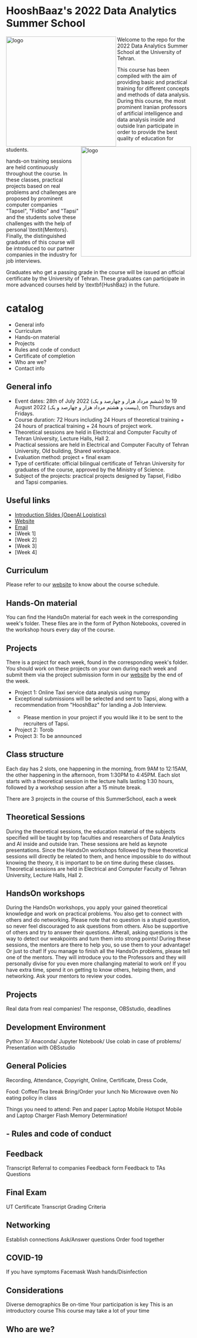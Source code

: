 # HooshBaaz's 2022 Data Analytics Summer School

<img src="https://user-images.githubusercontent.com/20110907/182037116-6a4e1058-5734-430a-893d-f314bdcb9510.png" align="left"
     alt="logo" width="300">
     
<img src="https://user-images.githubusercontent.com/20110907/182045047-98eb0919-97b2-448e-99a9-e4721901743b.png" align="right"
     alt="logo" width="300">

     
Welcome to the repo for the 2022 Data Analytics Summer School at the University of Tehran.

This course has been compiled with the aim of providing basic and practical training for different concepts and methods of data analysis. During this course, the most prominent Iranian professors of artificial intelligence and data analysis inside and outside Iran participate in order to provide the best quality of education for students.

hands-on training sessions are held continuously throughout the course. In these classes, practical projects based on real problems and challenges are proposed by prominent computer companies "Tapsel", "Fidibo" and "Tapsi" and the students solve these challenges with the help of personal \textit{Mentors}. Finally, the distinguished graduates of this course will be introduced to our partner companies in the industry for job interviews.

Graduates who get a passing grade in the course will be issued an official certificate by the University of Tehran. These graduates can participate in more advanced courses held by \textbf{HushBaz} in the future.

# catalog
- General info
- Curriculum
- Hands-on material
- Projects
- Rules and code of conduct
- Certificate of completion
- Who are we?
- Contact info

## General info
- Event dates: 28th of July 2022 (ششم مرداد هزار و چهارصد و یک) to 19 August 2022 (بیست و هشتم مرداد هزار و چهارصد و یک), on Thursdays and Fridays.
- Course duration: 72 Hours including 24 Hours of theoretical training + 24 hours of practical training + 24 hours of project work.
- Theoretical sessions are held in Electrical and Computer Faculty of Tehran University, Lecture Halls, Hall 2.
- Practical sessions are held in Electrical and Computer Faculty of Tehran University, Old building, Shared workspace.
- Evaluation method: project + final exam
- Type of certificate: official bilingual certificate of Tehran University for graduates of the course, approved by the Ministry of Science.
- Subject of the projects: practical projects designed by Tapsel, Fidibo and Tapsi companies.

## Useful links
- [Introduction Slides (OpenAI Logistics)](https://docs.google.com/presentation/d/14Ecq1H8HL4cUZ3KfeanhxS7FFTm4GwxxAQqrZJiAlmI/edit#slide=id.g13fa0b127a9_0_78)
- [Website](openai.school)
- [Email](info@openai.school)
- [Week 1]
- [Week 2]
- [Week 3]
- [Week 4]

## Curriculum
Please refer to our [website](https://openai.school/) to know about the course schedule.

## Hands-On material 
You can find the HandsOn material for each week in the corresponding week's folder. These files are in the form of Python Notebooks, covered in the workshop hours every day of the course.

## Projects 
There is a project for each week, found in the corresponding week's folder. You should work on these projects on your own during each week and submit them via the project submission form in our [website](https://openai.school/) by the end of the week.

- Project 1: Online Taxi service data analysis using numpy
 - Exceptional submissions will be selected and sent to Tapsi, along with a recommendation from "HooshBaz" for landing a Job Interview.
- - Please mention in your project if you would like it to be sent to the recruiters of Tapsi.
- Project 2: Torob
- Project 3: To be announced


## Class structure

Each day has 2 slots, one happening in the morning, from 9AM to 12:15AM, the other happening in the afternoon, from 1:30PM to 4:45PM. Each slot starts with a theoretical session in the lecture halls lasting 1:30 hours, followed by a workshop session after a 15 minute break. 

There are 3 projects in the course of this SummerSchool, each a week

## Theoretical Sessions

During the theoretical sessions, the education material of the subjects specified will be taught by top faculties and researchers of Data Analytics and AI inside and outside Iran. These sessions are held as keynote presentations. Since the HandsOn workshops followed by these theoretical sessions will directly be related to them, and hence impossible to do without knowing the theory, it is important to be on time during these classes. Theoretical sessions are held in Electrical and Computer Faculty of Tehran University, Lecture Halls, Hall 2.

## HandsOn workshops

During the HandsOn workshops, you apply your gained theoretical knowledge and work on practical problems. You also get to connect with others and do networking. Please note that no question is a stupid question, so never feel discouraged to ask questions from others. Also be supportive of others and try to answer their questions. Afterall, asking questions is the way to detect our weakpoints and turn them into strong points! During these sessions, the mentors are there to help you, so use them to your advantage! Or just to chat! If you manage to finish all the HandsOn problems, please tell one of the mentors. They will introduce you to the Professors and they will personally divise for you even more challanging material to work on! If you have extra time, spend it on getting to know others, helping them, and networking. Ask your mentors to review your codes.

## Projects

Real data from real companies! The response, OBSstudio, deadlines

## Development Environment
Python 3/ Anaconda/ Jupyter Notebook/ Use colab in case of problems/ Presentation with OBSstudio

## General Policies
Recording, Attendance, Copyright, Online, Certificate, Dress Code,

Food:
Coffee/Tea break
Bring/Order your lunch
No Microwave oven
No eating policy in class

Things you need to attend:
Pen and paper
Laptop
Mobile Hotspot
Mobile and Laptop Charger
Flash Memory
Determination!

## - Rules and code of conduct

## Feedback
Transcript
Referral to companies
Feedback form
Feedback to TAs
Questions

## Final Exam
UT Certificate
Transcript
Grading Criteria

## Networking
Establish connections
Ask/Answer questions
Order food together

## COVID-19
If you have symptoms
Facemask
Wash hands/Disinfection

## Considerations
Diverse demographics
Be on-time
Your participation is key
This is an introductory course
This course may take a lot of your time

## Who are we?
